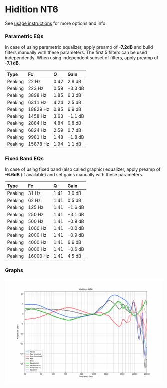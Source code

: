 # Hidition NT6
See [usage instructions](https://github.com/jaakkopasanen/AutoEq#usage) for more options and info.

### Parametric EQs
In case of using parametric equalizer, apply preamp of **-7.2dB** and build filters manually
with these parameters. The first 5 filters can be used independently.
When using independent subset of filters, apply preamp of **-7.1 dB**.

| Type    | Fc       |    Q | Gain    |
|:--------|:---------|:-----|:--------|
| Peaking | 22 Hz    | 0.42 | 2.8 dB  |
| Peaking | 223 Hz   | 0.59 | -3.3 dB |
| Peaking | 3898 Hz  | 1.85 | 6.3 dB  |
| Peaking | 6311 Hz  | 4.24 | 2.5 dB  |
| Peaking | 18829 Hz | 0.85 | 6.9 dB  |
| Peaking | 1458 Hz  | 3.63 | -1.1 dB |
| Peaking | 2884 Hz  | 4.84 | 0.8 dB  |
| Peaking | 6824 Hz  | 2.59 | 0.7 dB  |
| Peaking | 9981 Hz  | 1.48 | -1.8 dB |
| Peaking | 15878 Hz | 1.94 | 1.1 dB  |

### Fixed Band EQs
In case of using fixed band (also called graphic) equalizer, apply preamp of **-6.6dB**
(if available) and set gains manually with these parameters.

| Type    | Fc       |    Q | Gain    |
|:--------|:---------|:-----|:--------|
| Peaking | 31 Hz    | 1.41 | 3.0 dB  |
| Peaking | 62 Hz    | 1.41 | 0.5 dB  |
| Peaking | 125 Hz   | 1.41 | -1.6 dB |
| Peaking | 250 Hz   | 1.41 | -3.1 dB |
| Peaking | 500 Hz   | 1.41 | -0.9 dB |
| Peaking | 1000 Hz  | 1.41 | -0.0 dB |
| Peaking | 2000 Hz  | 1.41 | -0.9 dB |
| Peaking | 4000 Hz  | 1.41 | 6.6 dB  |
| Peaking | 8000 Hz  | 1.41 | -0.6 dB |
| Peaking | 16000 Hz | 1.41 | 4.5 dB  |

### Graphs
![](./Hidition%20NT6.png)